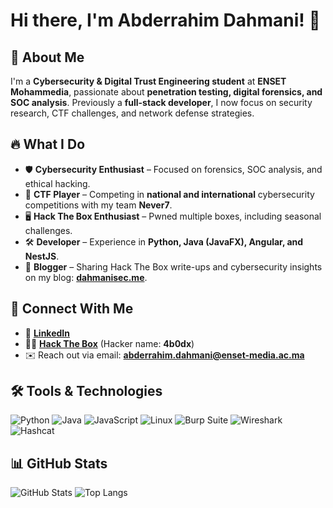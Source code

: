 # Hi there, I'm Abderrahim Dahmani! 👋

## 🚀 About Me
I'm a **Cybersecurity & Digital Trust Engineering student** at **ENSET Mohammedia**, passionate about **penetration testing, digital forensics, and SOC analysis**. Previously a **full-stack developer**, I now focus on security research, CTF challenges, and network defense strategies.

## 🔥 What I Do
- 🛡️ **Cybersecurity Enthusiast** – Focused on forensics, SOC analysis, and ethical hacking.
- 🎯 **CTF Player** – Competing in **national and international** cybersecurity competitions with my team **Never7**.
- 🖥️ **Hack The Box Enthusiast** – Pwned multiple boxes, including seasonal challenges.
- 🛠️ **Developer** – Experience in **Python, Java (JavaFX), Angular, and NestJS**.
- 📜 **Blogger** – Sharing Hack The Box write-ups and cybersecurity insights on my blog: **[dahmanisec.me](https://dahmanisec.me)**.

## 🔗 Connect With Me
- 💼 **[LinkedIn](https://www.linkedin.com/in/abderrahim-dahmani/)**
- 🏴‍☠️ **[Hack The Box](https://www.hackthebox.com/)** (Hacker name: **4b0dx**)
- ✉️ Reach out via email: **abderrahim.dahmani@enset-media.ac.ma**

## 🛠️ Tools & Technologies
![Python](https://img.shields.io/badge/-Python-3776AB?style=flat&logo=python&logoColor=white)
![Java](https://img.shields.io/badge/-Java-007396?style=flat&logo=java&logoColor=white)
![JavaScript](https://img.shields.io/badge/-JavaScript-F7DF1E?style=flat&logo=javascript&logoColor=black)
![Linux](https://img.shields.io/badge/-Linux-FCC624?style=flat&logo=linux&logoColor=black)
![Burp Suite](https://img.shields.io/badge/-Burp%20Suite-FF6F00?style=flat&logo=burp-suite&logoColor=white)
![Wireshark](https://img.shields.io/badge/-Wireshark-1679A7?style=flat&logo=wireshark&logoColor=white)
![Hashcat](https://img.shields.io/badge/-Hashcat-221133?style=flat&logo=hashcat&logoColor=white)

## 📊 GitHub Stats
![GitHub Stats](https://github-readme-stats.vercel.app/api?username=AbdrrahimDahmani&show_icons=true&theme=radical)
![Top Langs](https://github-readme-stats.vercel.app/api/top-langs/?username=AbdrrahimDahmani&layout=compact&theme=radical)
